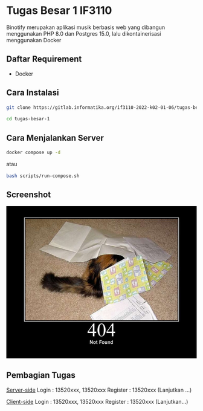 # Tugas Besar 1 IF3110

Binotify merupakan aplikasi musik berbasis web yang dibangun menggunakan PHP 8.0 dan Postgres 15.0, lalu dikontainerisasi menggunakan Docker

## Daftar Requirement

- Docker

## Cara Instalasi

```sh
git clone https://gitlab.informatika.org/if3110-2022-k02-01-06/tugas-besar-1.git
```

```sh
cd tugas-besar-1
```

## Cara Menjalankan Server

```sh
docker compose up -d
```

atau

```sh
bash scripts/run-compose.sh
```

## Screenshot

![404](/img/404.jpg "404")

## Pembagian Tugas

<u>Server-side</u>
Login : 13520xxx, 13520xxx
Register : 13520xxx
(Lanjutkan …)

<u>Client-side</u>
Login : 13520xxx, 13520xxx
Register : 13520xxx
(Lanjutkan…)
